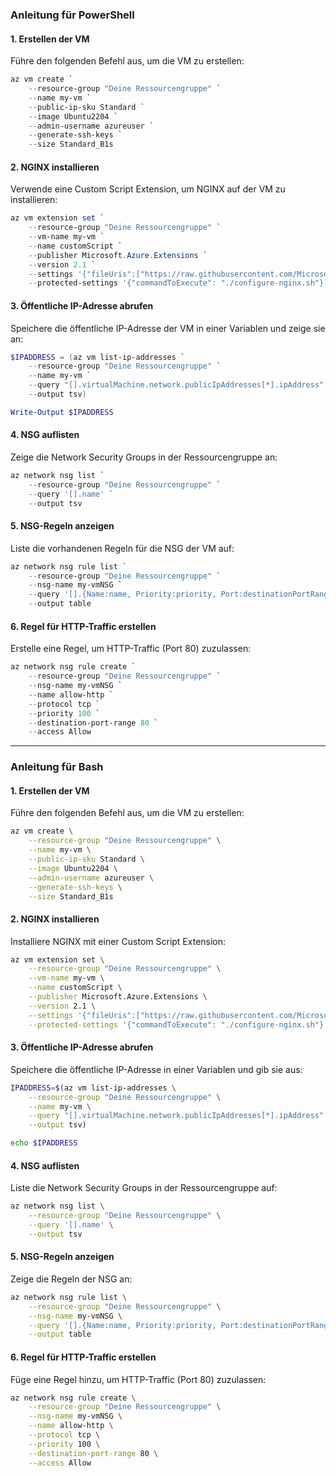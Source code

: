 ### **Anleitung für PowerShell**

#### 1. Erstellen der VM
Führe den folgenden Befehl aus, um die VM zu erstellen:
```powershell
az vm create `
    --resource-group "Deine Ressourcengruppe" `
    --name my-vm `
    --public-ip-sku Standard `
    --image Ubuntu2204 `
    --admin-username azureuser `
    --generate-ssh-keys `
    --size Standard_B1s
```

#### 2. NGINX installieren
Verwende eine Custom Script Extension, um NGINX auf der VM zu installieren:
```powershell
az vm extension set `
    --resource-group "Deine Ressourcengruppe" `
    --vm-name my-vm `
    --name customScript `
    --publisher Microsoft.Azure.Extensions `
    --version 2.1 `
    --settings '{"fileUris":["https://raw.githubusercontent.com/MicrosoftDocs/mslearn-welcome-to-azure/master/configure-nginx.sh"]}' `
    --protected-settings '{"commandToExecute": "./configure-nginx.sh"}'
```

#### 3. Öffentliche IP-Adresse abrufen
Speichere die öffentliche IP-Adresse der VM in einer Variablen und zeige sie an:
```powershell
$IPADDRESS = (az vm list-ip-addresses `
    --resource-group "Deine Ressourcengruppe" `
    --name my-vm `
    --query "[].virtualMachine.network.publicIpAddresses[*].ipAddress" `
    --output tsv)

Write-Output $IPADDRESS
```

#### 4. NSG auflisten
Zeige die Network Security Groups in der Ressourcengruppe an:
```powershell
az network nsg list `
    --resource-group "Deine Ressourcengruppe" `
    --query '[].name' `
    --output tsv
```

#### 5. NSG-Regeln anzeigen
Liste die vorhandenen Regeln für die NSG der VM auf:
```powershell
az network nsg rule list `
    --resource-group "Deine Ressourcengruppe" `
    --nsg-name my-vmNSG `
    --query '[].{Name:name, Priority:priority, Port:destinationPortRange, Access:access}' `
    --output table
```

#### 6. Regel für HTTP-Traffic erstellen
Erstelle eine Regel, um HTTP-Traffic (Port 80) zuzulassen:
```powershell
az network nsg rule create `
    --resource-group "Deine Ressourcengruppe" `
    --nsg-name my-vmNSG `
    --name allow-http `
    --protocol tcp `
    --priority 100 `
    --destination-port-range 80 `
    --access Allow
```

---

### **Anleitung für Bash**

#### 1. Erstellen der VM
Führe den folgenden Befehl aus, um die VM zu erstellen:
```bash
az vm create \
    --resource-group "Deine Ressourcengruppe" \
    --name my-vm \
    --public-ip-sku Standard \
    --image Ubuntu2204 \
    --admin-username azureuser \
    --generate-ssh-keys \
    --size Standard_B1s
```

#### 2. NGINX installieren
Installiere NGINX mit einer Custom Script Extension:
```bash
az vm extension set \
    --resource-group "Deine Ressourcengruppe" \
    --vm-name my-vm \
    --name customScript \
    --publisher Microsoft.Azure.Extensions \
    --version 2.1 \
    --settings '{"fileUris":["https://raw.githubusercontent.com/MicrosoftDocs/mslearn-welcome-to-azure/master/configure-nginx.sh"]}' \
    --protected-settings '{"commandToExecute": "./configure-nginx.sh"}'
```

#### 3. Öffentliche IP-Adresse abrufen
Speichere die öffentliche IP-Adresse in einer Variablen und gib sie aus:
```bash
IPADDRESS=$(az vm list-ip-addresses \
    --resource-group "Deine Ressourcengruppe" \
    --name my-vm \
    --query "[].virtualMachine.network.publicIpAddresses[*].ipAddress" \
    --output tsv)

echo $IPADDRESS
```

#### 4. NSG auflisten
Liste die Network Security Groups in der Ressourcengruppe auf:
```bash
az network nsg list \
    --resource-group "Deine Ressourcengruppe" \
    --query '[].name' \
    --output tsv
```

#### 5. NSG-Regeln anzeigen
Zeige die Regeln der NSG an:
```bash
az network nsg rule list \
    --resource-group "Deine Ressourcengruppe" \
    --nsg-name my-vmNSG \
    --query '[].{Name:name, Priority:priority, Port:destinationPortRange, Access:access}' \
    --output table
```

#### 6. Regel für HTTP-Traffic erstellen
Füge eine Regel hinzu, um HTTP-Traffic (Port 80) zuzulassen:
```bash
az network nsg rule create \
    --resource-group "Deine Ressourcengruppe" \
    --nsg-name my-vmNSG \
    --name allow-http \
    --protocol tcp \
    --priority 100 \
    --destination-port-range 80 \
    --access Allow
```
